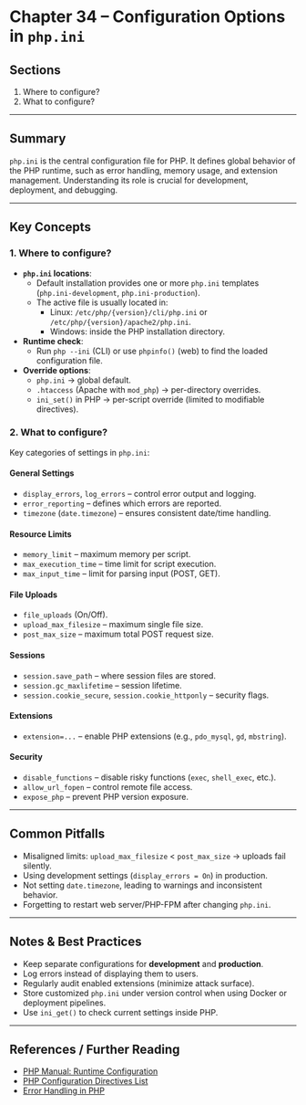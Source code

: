 # Chapter 34 – Configuration Options in `php.ini`

## Sections
1. Where to configure?  
2. What to configure?  

---

## Summary
`php.ini` is the central configuration file for PHP. It defines global behavior of the PHP runtime, such as error handling, memory usage, and extension management. Understanding its role is crucial for development, deployment, and debugging.

---

## Key Concepts

### 1. Where to configure?
- **`php.ini` locations**:
  - Default installation provides one or more `php.ini` templates (`php.ini-development`, `php.ini-production`).
  - The active file is usually located in:
    - Linux: `/etc/php/{version}/cli/php.ini` or `/etc/php/{version}/apache2/php.ini`.
    - Windows: inside the PHP installation directory.
- **Runtime check**:  
  - Run `php --ini` (CLI) or use `phpinfo()` (web) to find the loaded configuration file.
- **Override options**:
  - `php.ini` → global default.  
  - `.htaccess` (Apache with `mod_php`) → per-directory overrides.  
  - `ini_set()` in PHP → per-script override (limited to modifiable directives).

### 2. What to configure?
Key categories of settings in `php.ini`:

#### General Settings
- `display_errors`, `log_errors` – control error output and logging.
- `error_reporting` – defines which errors are reported.
- `timezone` (`date.timezone`) – ensures consistent date/time handling.

#### Resource Limits
- `memory_limit` – maximum memory per script.
- `max_execution_time` – time limit for script execution.
- `max_input_time` – limit for parsing input (POST, GET).

#### File Uploads
- `file_uploads` (On/Off).
- `upload_max_filesize` – maximum single file size.
- `post_max_size` – maximum total POST request size.

#### Sessions
- `session.save_path` – where session files are stored.
- `session.gc_maxlifetime` – session lifetime.
- `session.cookie_secure`, `session.cookie_httponly` – security flags.

#### Extensions
- `extension=...` – enable PHP extensions (e.g., `pdo_mysql`, `gd`, `mbstring`).

#### Security
- `disable_functions` – disable risky functions (`exec`, `shell_exec`, etc.).
- `allow_url_fopen` – control remote file access.
- `expose_php` – prevent PHP version exposure.

---

## Common Pitfalls
- Misaligned limits: `upload_max_filesize` < `post_max_size` → uploads fail silently.  
- Using development settings (`display_errors = On`) in production.  
- Not setting `date.timezone`, leading to warnings and inconsistent behavior.  
- Forgetting to restart web server/PHP-FPM after changing `php.ini`.

---

## Notes & Best Practices
- Keep separate configurations for **development** and **production**.  
- Log errors instead of displaying them to users.  
- Regularly audit enabled extensions (minimize attack surface).  
- Store customized `php.ini` under version control when using Docker or deployment pipelines.  
- Use `ini_get()` to check current settings inside PHP.

---

## References / Further Reading
- [PHP Manual: Runtime Configuration](https://www.php.net/manual/en/ini.php)  
- [PHP Configuration Directives List](https://www.php.net/manual/en/ini.list.php)  
- [Error Handling in PHP](https://www.php.net/manual/en/errorfunc.configuration.php)